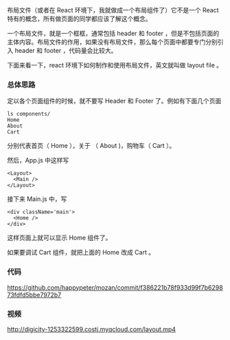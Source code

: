 布局文件（或者在 React 环境下，我就做成一个布局组件了）它不是一个 React 特有的概念，所有做页面的同学都应该了解这个概念。

一个布局文件，就是一个框框，通常包括 header 和 footer ，但是不包括页面的主体内容。布局文件的作用，如果没有布局文件，那么每个页面中都要专门分别引入 header 和 footer ，代码量会比较大。

下面来看一下，react 环境下如何制作和使用布局文件，英文就叫做 layout file 。

### 总体思路

定以各个页面组件的时候，就不要写 Header 和 Footer 了。例如有下面几个页面
```
ls components/
Home
About
Cart
```
分别代表首页（ Home ），关于 （ About )，购物车（ Cart ）。

然后，App.js 中这样写
```
<Layout>
  <Main />
</Layout>
```
接下来 Main.js 中，写
```
<div className='main'>
  <Home />
</div>
```
这样页面上就可以显示 Home 组件了。

如果要调试 Cart 组件，就把上面的 Home 改成 Cart 。

### 代码

https://github.com/happypeter/mozan/commit/f386221b78f933d99f7b629873fdfd5bbe7972b7

### 视频

http://digicity-1253322599.costj.myqcloud.com/layout.mp4
